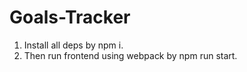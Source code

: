 # Goals-Tracker

1. Install all deps by npm i.
2. Then run frontend using webpack by npm run start.
